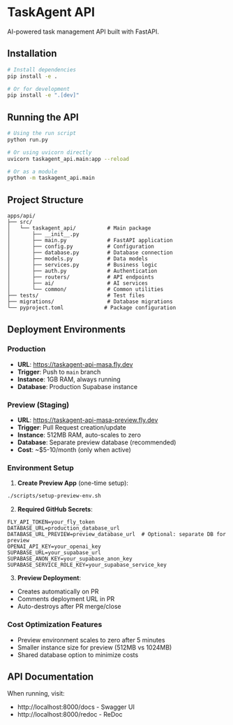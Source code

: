 # TaskAgent API

AI-powered task management API built with FastAPI.

## Installation

```bash
# Install dependencies
pip install -e .

# Or for development
pip install -e ".[dev]"
```

## Running the API

```bash
# Using the run script
python run.py

# Or using uvicorn directly
uvicorn taskagent_api.main:app --reload

# Or as a module
python -m taskagent_api.main
```

## Project Structure

```
apps/api/
├── src/
│   └── taskagent_api/          # Main package
│       ├── __init__.py
│       ├── main.py             # FastAPI application
│       ├── config.py           # Configuration
│       ├── database.py         # Database connection
│       ├── models.py           # Data models
│       ├── services.py         # Business logic
│       ├── auth.py             # Authentication
│       ├── routers/            # API endpoints
│       ├── ai/                 # AI services
│       └── common/             # Common utilities
├── tests/                      # Test files
├── migrations/                 # Database migrations
└── pyproject.toml             # Package configuration
```

## Deployment Environments

### Production
- **URL**: https://taskagent-api-masa.fly.dev
- **Trigger**: Push to `main` branch
- **Instance**: 1GB RAM, always running
- **Database**: Production Supabase instance

### Preview (Staging)
- **URL**: https://taskagent-api-masa-preview.fly.dev
- **Trigger**: Pull Request creation/update
- **Instance**: 512MB RAM, auto-scales to zero
- **Database**: Separate preview database (recommended)
- **Cost**: ~$5-10/month (only when active)

### Environment Setup

1. **Create Preview App** (one-time setup):
```bash
./scripts/setup-preview-env.sh
```

2. **Required GitHub Secrets**:
```
FLY_API_TOKEN=your_fly_token
DATABASE_URL=production_database_url
DATABASE_URL_PREVIEW=preview_database_url  # Optional: separate DB for preview
OPENAI_API_KEY=your_openai_key
SUPABASE_URL=your_supabase_url
SUPABASE_ANON_KEY=your_supabase_anon_key
SUPABASE_SERVICE_ROLE_KEY=your_supabase_service_key
```

3. **Preview Deployment**:
- Creates automatically on PR
- Comments deployment URL in PR
- Auto-destroys after PR merge/close

### Cost Optimization Features
- Preview environment scales to zero after 5 minutes
- Smaller instance size for preview (512MB vs 1024MB)
- Shared database option to minimize costs

## API Documentation

When running, visit:
- http://localhost:8000/docs - Swagger UI
- http://localhost:8000/redoc - ReDoc
